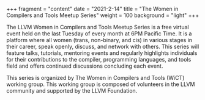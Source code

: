 +++
fragment = "content"
date = "2021-2-14"
title = "The Women in Compilers and Tools Meetup Series"
weight = 100
background = "light"
+++

The LLVM Women in Compilers and Tools Meetup Series is a free virtual event
 held on the last Tuesday of every month at 6PM Pacific Time. It is a
 platform where all women (trans, non-binary, and cis) in various stages
 in their career, speak openly, discuss, and network with others. This
 series will feature talks, tutorials, mentoring events and regularly
 highlights individuals for their contributions to the compiler,
 programming languages, and tools field and offers
 continued discussions concluding each event.

This series is organized by The Women in Compilers and Tools (WiCT) working group.
This working group is composed of volunteers in the LLVM community
 and supported by the LLVM Foundation.
